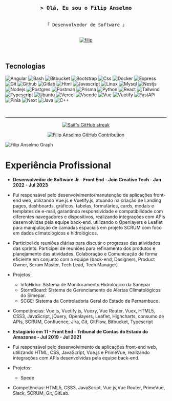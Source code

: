 <!--
<h2 align="center">
  Welcome to Al Siam World!
  <img src="https://media.giphy.com/media/hvRJCLFzcasrR4ia7z/giphy.gif" width="28">
</h2>
-->

<!--
<p align="center">
  <a href="https://github.com/alsiam"><img src="https://readme-typing-svg.herokuapp.com/?lines=Self%20Taught%20Programmer;Front%20End%20Developer;1.5%2B%20years%20of%20coding%20experience;Always%20learning%20new%20things&center=true&width=380&height=45"></a>
</p>

 -->

 <!-- <a href="https://komarev.com/ghpvc/?username=filipanselmo">
    <img align="right" src="https://komarev.com/ghpvc/?username=alsiam&label=Visitors&color=0e75b6&style=flat" alt="Profile visitor" />
  </a>
   -->
  
  <!-- [![wakatime](https://wakatime.com/badge/user/eebb3dd8-d9b2-40de-9b88-6fd6cac99dbc.svg)](https://wakatime.com/@eebb3dd8-d9b2-40de-9b88-6fd6cac99dbc)
   -->
  <!-- Intro  -->
  <h3 align="center">
          <samp>&gt; Olá, Eu sou o
                  <b><a target="_blank">Fílip Anselmo</a></b>
          </samp>
  </h3>
  
  
  <p align="center"> 
    <samp>
      <br>
      「 Desenvolvedor de Software 」
      <br>
      <br>
    </samp>
  </p>
  
  <p align="center">
   <a href="https://linkedin.com/in/filip-anselmo-04b651152" target="_blank">
    <img src="https://img.shields.io/badge/LinkedIn-0077B5?style=for-the-badge&logo=linkedin&logoColor=white" alt="filip"/>
   </a> 
  </p>
  <br />

  ## Tecnologias

  ![Angular](https://skillicons.dev/icons?i=angular)
  ![Bash](https://skillicons.dev/icons?i=bash)
  ![Bitbucket](https://skillicons.dev/icons?i=bitbucket)
  ![Bootstrap](https://skillicons.dev/icons?i=bootstrap)
  ![Css](https://skillicons.dev/icons?i=css)
  ![Docker](https://skillicons.dev/icons?i=docker)
  ![Express](https://skillicons.dev/icons?i=express)
  ![Git](https://skillicons.dev/icons?i=git)
  ![Github](https://skillicons.dev/icons?i=github)
  ![Gitlab](https://skillicons.dev/icons?i=gitlab)
  ![Html](https://skillicons.dev/icons?i=html)
  ![Javascript](https://skillicons.dev/icons?i=js)
  ![Linux](https://skillicons.dev/icons?i=linux)
  ![Mysql](https://skillicons.dev/icons?i=mysql)
  ![Nestjs](https://skillicons.dev/icons?i=nestjs)
  ![Nodejs](https://skillicons.dev/icons?i=nodejs)
  ![Postgres](https://skillicons.dev/icons?i=postgres)
  ![Postman](https://skillicons.dev/icons?i=postman)
  ![Prisma](https://skillicons.dev/icons?i=prisma)
  ![Python](https://skillicons.dev/icons?i=py)
  ![React](https://skillicons.dev/icons?i=react)
  ![Tailwind](https://skillicons.dev/icons?i=tailwind)
  ![Typescript](https://skillicons.dev/icons?i=ts)
  ![Ubuntu](https://skillicons.dev/icons?i=ubuntu)
  ![Vercel](https://skillicons.dev/icons?i=vercel)
  ![Vscode](https://skillicons.dev/icons?i=vscode)
  ![Vue](https://skillicons.dev/icons?i=vue)
  ![Vuetify](https://skillicons.dev/icons?i=vuetify)
  ![FastAPi](https://skillicons.dev/icons?i=fastapi)
  ![Pinia](https://skillicons.dev/icons?i=pinia)
  ![Next](https://skillicons.dev/icons?i=next)
  ![Java](https://skillicons.dev/icons?i=java)
  ![C++](https://skillicons.dev/icons?i=cpp)
  
  <br/>
  <hr/>
  
  <p align="center">
    <a href="https://github.com/filipanselmo11">
      <img src="https://github-readme-streak-stats.herokuapp.com/?user=filipanselmo11&theme=radical&border=7F3FBF&background=0D1117" alt="Saif's GitHub streak"/>
    </a>
  </p>
  
  <p align="center">
    <a href="https://github.com/filipanselmo11">
      <img src="https://github-profile-summary-cards.vercel.app/api/cards/profile-details?username=filipanselmo11&theme=radical" alt="Filip Anselmo GitHub Contribution"/>
    </a>
  </p>
  
  ![Fílip Anselmo Graph](https://github-readme-activity-graph.vercel.app/graph?username=filipanselmo11&custom_title=Fílip%20Anselmo's%20GitHub%20Activity%20Graph&bg_color=0D1117&color=7F3FBF&line=7F3FBF&point=7F3FBF&area_color=FFFFFF&title_color=FFFFFF&area=true)

  <p align="center">
    <h1>Experiência Profissional</h1>
    <ul>
      <li>
        <strong>
          Desenvolvedor de Software Jr - Front End - Join Creative Tech - Jan 2022 - Jul 2023
        </strong>
      </li>
      <li>
        <p>
          Fui responsável pelo desenvolvimento/manutenção de aplicações front-end web,
          utilizando Vue.js e Vuetify.js, atuando na criação de Landing pages, dashboards,
          gráficos, tabelas, formulários, cards, modais e templates de e-mail, garantindo
          responsividade e compatibilidade com diferentes navegadores e dispositivos,
          realizando integrações com APIs desenvolvidas pela equipe back-end. utilizando o
          Openlayers e Leaflet para manipulação de camadas espaciais em projeto SCRUM
          com foco em dados climatológicos e hidrológicos.
        </p>
      </li>
      <li>
        <p>
          Participei de reuniões diárias para discutir o progresso das atividades das sprints.
          Participei de reuniões para refinamento dos produtos e planejamento das atividades.
          Colaboração e Comunicação de forma eficiente em conjunto com a equipe (back-end, Designers, Product Owner, Scrum Master, Tech Lead, Tech Manager)
        </p>
      </li>
      <li>
        <p>
          Projetos:
          <ul>
            <li>
              <span>
                InfoHidro: Sistema de Monitoramento Hidrológico da Sanepar
              </span>
            </li>
            <li>
              <span>
                StormBoard: Sistema de Gerenciamento de Alertas Climatológicos do Simepar.
              </span>
            </li>
            <li>
              <span>
                SCGE: Sistema da Controladoria Geral do Estado de Pernambuco.
              </span>
            </li>
          </ul>
        </p>
      </li>
      <li>
        <p>
          Competências: Vue.js, Vuetify.js, Vuexy, Vue Router, Vuex, HTML5, CSS3, JavaScript, jQuery, Openlayers, Leaflet, Highcharts, consumo de APIs, SCRUM, Confluence, Jira, Git, GitFlow,                 Bitbucket, Typescript
        </p>
      </li>
      <li>
        <strong>
          Estagiário em TI - Front End - Tribunal de Contas do Estado do Amazonas - Jul 2019 - Jul 2021
        </strong>
      </li>
      <li>
        <p>
          Fui responsável pelo desenvolvimento de aplicações front-end web, utilizando HTML, CSS, JavaScript, Vue.js e PrimeVue, realizando integrações com APIs desenvolvidas pela equipe back-end.
        </p>
      </li>
      <li>
        <p>
          Projetos:
          <ul>
            <li>
              Spede
            </li>
          </ul>
        </p>
      </li>
      <li>
        <p>
          Competências: HTML5, CSS3, JavaScript, Vue.js,Vue Router, PrimeVue, Slack, SCRUM, Git, GitLab.
        </p>
      </li>
    </ul>
  </p>
